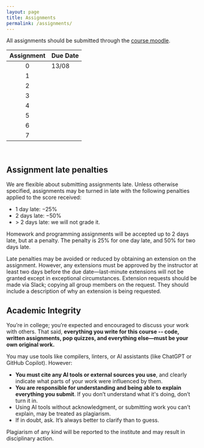 ```yaml
---
layout: page
title: Assignments
permalink: /assignments/
---
```


All assignments should be submitted through the [course
moodle](https://courses.iitm.ac.in/course/view.php?id=9781).

| Assignment   | Due Date |
|:------------:|----------|
| 0 | 13/08 |
| 1 | |
| 2 | |
| 3 | |
| 4 | |
| 5 | | 
| 6 | | 
| 7 | |

<br>

## Assignment late penalties

We are flexible about submitting assignments late. Unless otherwise specified,
assignments may be turned in late with the following penalties applied to the
score received:

* 1 day late: −25%
* 2 days late: −50%
* &gt; 2 days late: we will not grade it.

Homework and programming assignments will be accepted up to 2 days late, but at
a penalty. The penalty is 25% for one day late, and 50% for two days late.

Late penalties may be avoided or reduced by obtaining an extension on the
assignment. However, any extensions must be approved by the instructor at least
two days before the due date—last-minute extensions will not be granted except
in exceptional circumstances. Extension requests should be made via Slack;
copying all group members on the request. They should include a description of
why an extension is being requested.

## Academic Integrity

You’re in college; you’re expected and encouraged to discuss your work with
others. That said, **everything you write for this course -- code, written
assignments, pop quizzes, and everything else—must be your own original work.**

You may use tools like compilers, linters, or AI assistants (like ChatGPT or
GitHub Copilot). However:

- **You must cite any AI tools or external sources you use**, and clearly
  indicate what parts of your work were influenced by them.
- **You are responsible for understanding and being able to explain everything
  you submit**. If you don’t understand what it's doing, don’t turn it in.
- Using AI tools without acknowledgment, or submitting work you can’t explain,
  may be treated as plagiarism.
- If in doubt, ask. It’s always better to clarify than to guess.

Plagiarism of any kind will be reported to the institute and may result in
disciplinary action.
